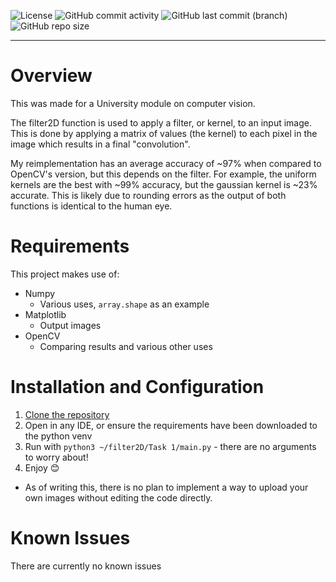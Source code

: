 ![License](https://img.shields.io/github/license/Lew-Morris/filter2D)
![GitHub commit activity](https://img.shields.io/github/commit-activity/m/lew-morris/3d-cellular-automata)
![GitHub last commit (branch)](https://img.shields.io/github/last-commit/lew-morris/3d-cellular-automata/main)
![GitHub repo size](https://img.shields.io/github/repo-size/lew-morris/3d-cellular-automata)

---
# Overview

This was made for a University module on computer vision. 

The filter2D function is used to apply a filter, or kernel, to an input image. This is done by applying a matrix of values (the kernel) to each pixel in the image which results in a final "convolution". 

My reimplementation has an average accuracy of ~97% when compared to OpenCV's version, but this depends on the filter. For example, the uniform kernels are the best with ~99% accuracy, but the gaussian kernel is ~23% accurate. This is likely due to rounding errors as the output of both functions is identical to the human eye. 

# Requirements
This project makes use of:
* Numpy
  * Various uses, `array.shape` as an example
* Matplotlib
  * Output images
* OpenCV
  * Comparing results and various other uses

# Installation and Configuration
1. [Clone the repository](https://docs.github.com/en/repositories/creating-and-managing-repositories/cloning-a-repository)
1. Open in any IDE, or ensure the requirements have been downloaded to the python venv
1. Run with `python3 ~/filter2D/Task 1/main.py` - there are no arguments to worry about!
1. Enjoy 😊

* As of writing this, there is no plan to implement a way to upload your own images without editing the code directly.

# Known Issues
There are currently no known issues
